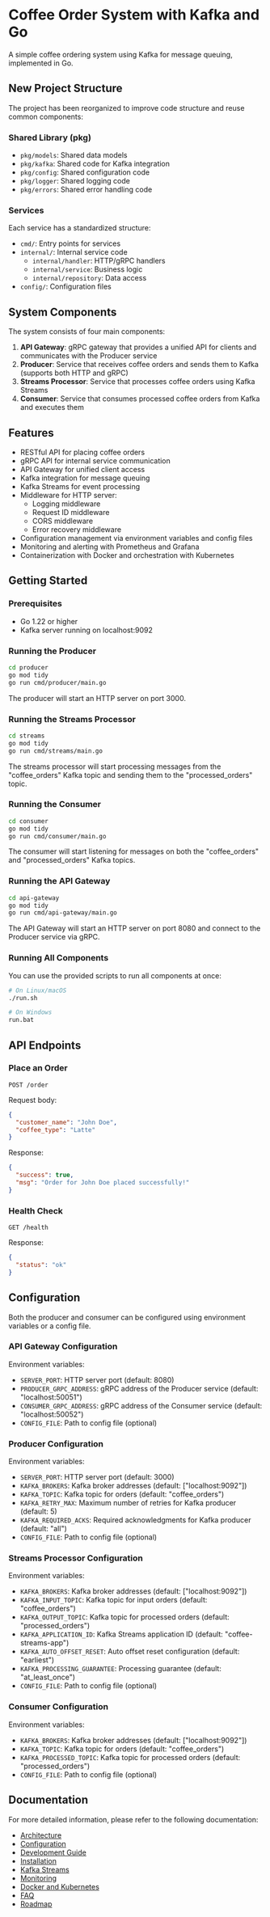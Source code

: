 # Coffee Order System with Kafka and Go

A simple coffee ordering system using Kafka for message queuing, implemented in Go.

## New Project Structure

The project has been reorganized to improve code structure and reuse common components:

### Shared Library (pkg)

- `pkg/models`: Shared data models
- `pkg/kafka`: Shared code for Kafka integration
- `pkg/config`: Shared configuration code
- `pkg/logger`: Shared logging code
- `pkg/errors`: Shared error handling code

### Services

Each service has a standardized structure:

- `cmd/`: Entry points for services
- `internal/`: Internal service code
  - `internal/handler`: HTTP/gRPC handlers
  - `internal/service`: Business logic
  - `internal/repository`: Data access
- `config/`: Configuration files

## System Components

The system consists of four main components:

1. **API Gateway**: gRPC gateway that provides a unified API for clients and communicates with the Producer service
2. **Producer**: Service that receives coffee orders and sends them to Kafka (supports both HTTP and gRPC)
3. **Streams Processor**: Service that processes coffee orders using Kafka Streams
4. **Consumer**: Service that consumes processed coffee orders from Kafka and executes them

## Features

- RESTful API for placing coffee orders
- gRPC API for internal service communication
- API Gateway for unified client access
- Kafka integration for message queuing
- Kafka Streams for event processing
- Middleware for HTTP server:
  - Logging middleware
  - Request ID middleware
  - CORS middleware
  - Error recovery middleware
- Configuration management via environment variables and config files
- Monitoring and alerting with Prometheus and Grafana
- Containerization with Docker and orchestration with Kubernetes

## Getting Started

### Prerequisites

- Go 1.22 or higher
- Kafka server running on localhost:9092

### Running the Producer

```bash
cd producer
go mod tidy
go run cmd/producer/main.go
```

The producer will start an HTTP server on port 3000.

### Running the Streams Processor

```bash
cd streams
go mod tidy
go run cmd/streams/main.go
```

The streams processor will start processing messages from the "coffee_orders" Kafka topic and sending them to the "processed_orders" topic.

### Running the Consumer

```bash
cd consumer
go mod tidy
go run cmd/consumer/main.go
```

The consumer will start listening for messages on both the "coffee_orders" and "processed_orders" Kafka topics.

### Running the API Gateway

```bash
cd api-gateway
go mod tidy
go run cmd/api-gateway/main.go
```

The API Gateway will start an HTTP server on port 8080 and connect to the Producer service via gRPC.

### Running All Components

You can use the provided scripts to run all components at once:

```bash
# On Linux/macOS
./run.sh

# On Windows
run.bat
```

## API Endpoints

### Place an Order

```http
POST /order
```

Request body:

```json
{
  "customer_name": "John Doe",
  "coffee_type": "Latte"
}
```

Response:

```json
{
  "success": true,
  "msg": "Order for John Doe placed successfully!"
}
```

### Health Check

```http
GET /health
```

Response:

```json
{
  "status": "ok"
}
```

## Configuration

Both the producer and consumer can be configured using environment variables or a config file.

### API Gateway Configuration

Environment variables:

- `SERVER_PORT`: HTTP server port (default: 8080)
- `PRODUCER_GRPC_ADDRESS`: gRPC address of the Producer service (default: "localhost:50051")
- `CONSUMER_GRPC_ADDRESS`: gRPC address of the Consumer service (default: "localhost:50052")
- `CONFIG_FILE`: Path to config file (optional)

### Producer Configuration

Environment variables:

- `SERVER_PORT`: HTTP server port (default: 3000)
- `KAFKA_BROKERS`: Kafka broker addresses (default: ["localhost:9092"])
- `KAFKA_TOPIC`: Kafka topic for orders (default: "coffee_orders")
- `KAFKA_RETRY_MAX`: Maximum number of retries for Kafka producer (default: 5)
- `KAFKA_REQUIRED_ACKS`: Required acknowledgments for Kafka producer (default: "all")
- `CONFIG_FILE`: Path to config file (optional)

### Streams Processor Configuration

Environment variables:

- `KAFKA_BROKERS`: Kafka broker addresses (default: ["localhost:9092"])
- `KAFKA_INPUT_TOPIC`: Kafka topic for input orders (default: "coffee_orders")
- `KAFKA_OUTPUT_TOPIC`: Kafka topic for processed orders (default: "processed_orders")
- `KAFKA_APPLICATION_ID`: Kafka Streams application ID (default: "coffee-streams-app")
- `KAFKA_AUTO_OFFSET_RESET`: Auto offset reset configuration (default: "earliest")
- `KAFKA_PROCESSING_GUARANTEE`: Processing guarantee (default: "at_least_once")
- `CONFIG_FILE`: Path to config file (optional)

### Consumer Configuration

Environment variables:

- `KAFKA_BROKERS`: Kafka broker addresses (default: ["localhost:9092"])
- `KAFKA_TOPIC`: Kafka topic for orders (default: "coffee_orders")
- `KAFKA_PROCESSED_TOPIC`: Kafka topic for processed orders (default: "processed_orders")
- `CONFIG_FILE`: Path to config file (optional)

## Documentation

For more detailed information, please refer to the following documentation:

- [Architecture](docs/architecture.md)
- [Configuration](docs/configuration.md)
- [Development Guide](docs/development-guide.md)
- [Installation](docs/installation.md)
- [Kafka Streams](docs/kafka-streams.md)
- [Monitoring](docs/monitoring.md)
- [Docker and Kubernetes](docs/docker-kubernetes.md)
- [FAQ](docs/faq.md)
- [Roadmap](docs/roadmap.md)
